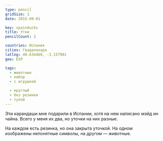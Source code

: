 ```yaml
---
type: pencil
gridSize: 1
date: 2015-09-01

key: spainducks
title: Утки
pencilCount: 2

countries: Испания
cities: Гвадалахара
latlng: 40.634469, -3.157981
geo: ESP

tags:
  - животные
  - набор
  - с игрушкой

  - круглый
  - без резинки
  - тупой
---
```


Эти карандаши мне подарили в Испании, хотя на нем написано мэйд ин чайна. Всего у меня их два, но уточки на них разные.

На каждом есть резинка, но она закрыта уточкой. На одном изображены непонятные символы, на другом — животные.
